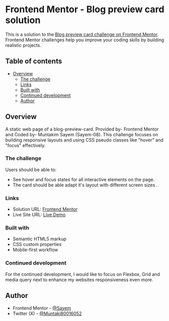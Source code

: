 # Frontend Mentor - Blog preview card solution

This is a solution to the [Blog preview card challenge on Frontend Mentor](https://www.frontendmentor.io/challenges/blog-preview-card-ckPaj01IcS). Frontend Mentor challenges help you improve your coding skills by building realistic projects. 

## Table of contents

- [Overview](#overview)
  - [The challenge](#the-challenge)
  - [Links](#links)
  - [Built with](#built-with)
  - [Continued development](#continued-development)
  - [Author](#author)

## Overview

A static web page of a blog-preview-card. Provided by- Frontend Mentor and Coded by- Muntakim Sayem (Sayem-08).
This challenge focuses on building responsive layouts and using CSS pseudo classes like "hover" and "focus" effectively.

### The challenge

Users should be able to:

- See hover and focus states for all interactive elements on the page.
- The card should be able adapt it's layout with different screen sizes .

### Links

- Solution URL: [Frontend Mentor](https://) 
- Live Site URL: [Live Demo](https://Sayem-08.github.io/Blog-preview-card)

### Built with

- Semantic HTML5 markup
- CSS custom properties
- Mobile-first workflow

### Continued development

For the continued development, I would like to focus on Flexbox, Grid and media query next to enhance my websites responsiveness even more.

## Author

- Frontend Mentor - [@Sayem](https://www.frontendmentor.io/profile/Sayem-08)
- Twitter (X) - [@Muntaki80016052](https://x.com/Muntaki80016052)
